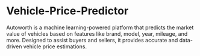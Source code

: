 # Vehicle-Price-Predictor

Autoworth is a machine learning-powered platform that predicts the market value of vehicles based on features like brand, model, year, mileage, and more.
Designed to assist buyers and sellers, it provides accurate and data-driven vehicle price estimations.

